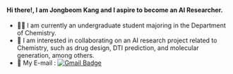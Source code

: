 #### Hi there!, I am **Jongbeom Kang** and I aspire to become an AI Researcher.

- 👨‍🎓 I am currently an undergraduate student majoring in the Department of Chemistry.
- 👯 I am interested in collaborating on an AI research project related to Chemistry, such as drug design, DTI prediction, and molecular generation, among others.
- 📧 My E-mail : [![Gmail Badge](https://img.shields.io/badge/Gmail-d14836?style=flat-square&logo=Gmail&logoColor=white&link=mailto:whdqja99@ajou.ac.kr)](mailto:whdqja99@ajou.ac.kr)
<!--
**kangjongbeom/kangjongbeom** is a ✨ _special_ ✨ repository because its `README.md` (this file) appears on your GitHub profile.
